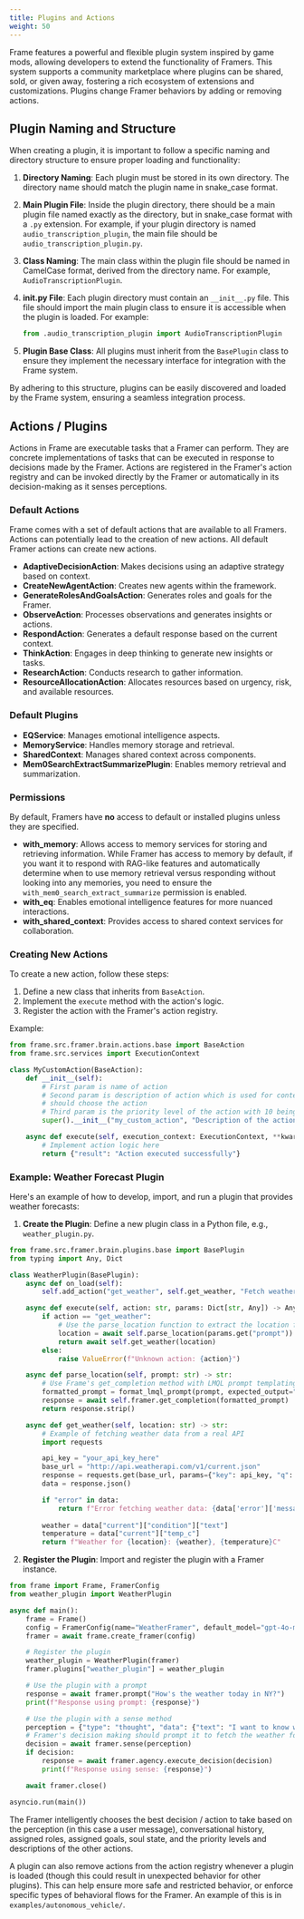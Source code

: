 ```yaml
---
title: Plugins and Actions
weight: 50
---
```


Frame features a powerful and flexible plugin system inspired by game mods, allowing developers to extend the functionality of Framers. This system supports a community marketplace where plugins can be shared, sold, or given away, fostering a rich ecosystem of extensions and customizations. Plugins change Framer behaviors by adding or removing actions.

## Plugin Naming and Structure

When creating a plugin, it is important to follow a specific naming and directory structure to ensure proper loading and functionality:

1. **Directory Naming**: Each plugin must be stored in its own directory. The directory name should match the plugin name in snake_case format.

2. **Main Plugin File**: Inside the plugin directory, there should be a main plugin file named exactly as the directory, but in snake_case format with a `.py` extension. For example, if your plugin directory is named `audio_transcription_plugin`, the main file should be `audio_transcription_plugin.py`.

3. **Class Naming**: The main class within the plugin file should be named in CamelCase format, derived from the directory name. For example, `AudioTranscriptionPlugin`.

4. **__init__.py File**: Each plugin directory must contain an `__init__.py` file. This file should import the main plugin class to ensure it is accessible when the plugin is loaded. For example:
   ```python
   from .audio_transcription_plugin import AudioTranscriptionPlugin
   ```

5. **Plugin Base Class**: All plugins must inherit from the `BasePlugin` class to ensure they implement the necessary interface for integration with the Frame system.

By adhering to this structure, plugins can be easily discovered and loaded by the Frame system, ensuring a seamless integration process.

## Actions / Plugins

Actions in Frame are executable tasks that a Framer can perform. They are concrete implementations of tasks that can be executed in response to decisions made by the Framer. Actions are registered in the Framer's action registry and can be invoked directly by the Framer or automatically in its decision-making as it senses perceptions.

### Default Actions

Frame comes with a set of default actions that are available to all Framers. Actions can potentially lead to the creation of new actions. All default Framer actions can create new actions.

- **AdaptiveDecisionAction**: Makes decisions using an adaptive strategy based on context.
- **CreateNewAgentAction**: Creates new agents within the framework.
- **GenerateRolesAndGoalsAction**: Generates roles and goals for the Framer.
- **ObserveAction**: Processes observations and generates insights or actions.
- **RespondAction**: Generates a default response based on the current context.
- **ThinkAction**: Engages in deep thinking to generate new insights or tasks.
- **ResearchAction**: Conducts research to gather information.
- **ResourceAllocationAction**: Allocates resources based on urgency, risk, and available resources.

### Default Plugins

- **EQService**: Manages emotional intelligence aspects.
- **MemoryService**: Handles memory storage and retrieval.
- **SharedContext**: Manages shared context across components.
- **Mem0SearchExtractSummarizePlugin**: Enables memory retrieval and summarization.

### Permissions

By default, Framers have **no** access to default or installed plugins unless they are specified.

- **with_memory**: Allows access to memory services for storing and retrieving information. While Framer has access to memory by default, if you want it to respond with RAG-like features and automatically determine when to use memory retrieval versus responding without looking into any memories, you need to ensure the `with_mem0_search_extract_summarize` permission is enabled.
- **with_eq**: Enables emotional intelligence features for more nuanced interactions.
- **with_shared_context**: Provides access to shared context services for collaboration.

### Creating New Actions

To create a new action, follow these steps:

1. Define a new class that inherits from `BaseAction`.
2. Implement the `execute` method with the action's logic.
3. Register the action with the Framer's action registry.

Example:

```python
from frame.src.framer.brain.actions.base import BaseAction
from frame.src.services import ExecutionContext

class MyCustomAction(BaseAction):
    def __init__(self):
        # First param is name of action
        # Second param is description of action which is used for contextualizing when the Framer
        # should choose the action
        # Third param is the priority level of the action with 10 being the highest
        super().__init__("my_custom_action", "Description of the action", 3)

    async def execute(self, execution_context: ExecutionContext, **kwargs):
        # Implement action logic here
        return {"result": "Action executed successfully"}
```

### Example: Weather Forecast Plugin

Here's an example of how to develop, import, and run a plugin that provides weather forecasts:

1. **Create the Plugin**: Define a new plugin class in a Python file, e.g., `weather_plugin.py`.

```python
from frame.src.framer.brain.plugins.base import BasePlugin
from typing import Any, Dict

class WeatherPlugin(BasePlugin):
    async def on_load(self):
        self.add_action("get_weather", self.get_weather, "Fetch weather information for a location")

    async def execute(self, action: str, params: Dict[str, Any]) -> Any:
        if action == "get_weather":
            # Use the parse_location function to extract the location from natural language
            location = await self.parse_location(params.get("prompt"))
            return await self.get_weather(location)
        else:
            raise ValueError(f"Unknown action: {action}")

    async def parse_location(self, prompt: str) -> str:
        # Use Frame's get_completion method with LMQL prompt templating to parse location
        formatted_prompt = format_lmql_prompt(prompt, expected_output="location")
        response = await self.framer.get_completion(formatted_prompt)
        return response.strip()

    async def get_weather(self, location: str) -> str:
        # Example of fetching weather data from a real API
        import requests

        api_key = "your_api_key_here"
        base_url = "http://api.weatherapi.com/v1/current.json"
        response = requests.get(base_url, params={"key": api_key, "q": location})
        data = response.json()

        if "error" in data:
            return f"Error fetching weather data: {data['error']['message']}"
        
        weather = data["current"]["condition"]["text"]
        temperature = data["current"]["temp_c"]
        return f"Weather for {location}: {weather}, {temperature}C"
```

2. **Register the Plugin**: Import and register the plugin with a Framer instance.

```python
from frame import Frame, FramerConfig
from weather_plugin import WeatherPlugin

async def main():
    frame = Frame()
    config = FramerConfig(name="WeatherFramer", default_model="gpt-4o-mini")
    framer = await frame.create_framer(config)

    # Register the plugin
    weather_plugin = WeatherPlugin(framer)
    framer.plugins["weather_plugin"] = weather_plugin

    # Use the plugin with a prompt
    response = await framer.prompt("How's the weather today in NY?")
    print(f"Response using prompt: {response}")

    # Use the plugin with a sense method
    perception = {"type": "thought", "data": {"text": "I want to know what the weather is like in New York today since I am going there later."}}
    # Framer's decision making should prompt it to fetch the weather for the location
    decision = await framer.sense(perception)
    if decision:
        response = await framer.agency.execute_decision(decision)
        print(f"Response using sense: {response}")

    await framer.close()

asyncio.run(main())
```

The Framer intelligently chooses the best decision / action to take based on the perception (in this case a user message), conversational history, assigned roles, assigned goals, soul state, and the priority levels and descriptions of the other actions.

A plugin can also remove actions from the action registry whenever a plugin is loaded (though this could result in unexpected behavior for other plugins). This can help ensure more safe and restricted behavior, or enforce specific types of behavioral flows for the Framer. An example of this is in `examples/autonomous_vehicle/`.
